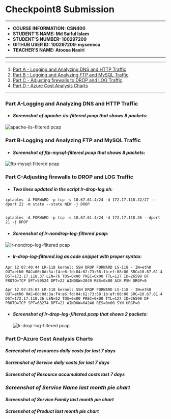 # Checkpoint8 Submission
---

- **COURSE INFORMATION: CSN400**
- **STUDENT’S NAME: Md Saiful Islam**
- **STUDENT'S NUMBER: 100297209**
- **GITHUB USER ID: 100297209-myseneca**
- **TEACHER’S NAME: Atoosa Nasiri**

---

---

1. [Part A - Logging and Analyzing DNS and HTTP Traffic](#part-a-logging-and-analyzing-dns-and-http-traffic)
2. [Part B - Logging and Analyzing FTP and MySQL Traffic](#part-b-logging-and-analyzing-ftp-and-mysql-traffic)
3. [Part C - Adjusting firewalls to DROP and LOG Traffic](#part-c-adjusting-firewalls-to-drop-and-log-traffic)
4. [Part D - Azure Cost Analysis Charts](#part-d-azure-cost-analysis-charts)

---

### Part A-Logging and Analyzing DNS and HTTP Traffic

- #### ***Screenshot of apache-iis-filtered.pcap that shows 8 packets:***

![apache-iis-filtered pcap](https://user-images.githubusercontent.com/122843163/231952287-207096da-d813-4d2f-b9bd-78d20fb2eb93.png)


### Part B-Logging and Analyzing FTP and MySQL Traffic

- #### ***Screenshot of ftp-mysql-filtered.pcap that shows 8 packets:***

![ftp-mysql-filtered pcap ](https://user-images.githubusercontent.com/122843163/231952356-d48d60b1-d728-4e1b-aacc-7909572fe427.png)


### Part C-Adjusting firewalls to DROP and LOG Traffic

- #### ***Two lines updated in the script lr-drop-log.sh:***

```
iptables -A FORWARD -p tcp -s 10.67.61.4/24 -d 172.17.118.32/27 --dport 22 -m state --state NEW -j DROP


iptables -A FORWARD -p tcp -s 10.67.61.4/24 -d 172.17.118.36 --dport 21 -j DROP
```

- #### ***Screenshot of lr-nondrop-log-filtered.pcap:***

![lr-nondrop-log-filtered pcap](https://user-images.githubusercontent.com/122843163/231952402-c4b6abbe-4875-4b69-b9a8-a772e90bfa33.png)



- #### ***lr-drop-log-filtered.log as code snippet with proper syntax:***
 ```
 Apr 12 07:40:44 LR-118 kernel: SSH DROP FORWARD LS-118 - IN=eth0 OUT=eth0 MAC=00:0d:3a:f4:e6:fd:04:62:73:58:1b:ef:08:00 SRC=10.67.61.4 DST=172.17.118.37 LEN=76 TOS=0x00 PREC=0x00 TTL=127 ID=26598 DF PROTO=TCP SPT=59524 DPT=22 WINDOW=2049 RES=0x00 ACK PSH URGP=0

Apr 12 07:35:07 LR-118 kernel: SSH DROP FORWARD LS-118 - IN=eth0 OUT=eth0 MAC=00:0d:3a:f4:e6:fd:04:62:73:58:1b:ef:08:00 SRC=10.67.61.4 DST=172.17.118.36 LEN=52 TOS=0x00 PREC=0x00 TTL=127 ID=26590 DF PROTO=TCP SPT=63274 DPT=21 WINDOW=64240 RES=0x00 SYN URGP=0

```

 

 - #### ***Screenshot of lr-drop-log-filtered.pcap that shows 2 packets:***
  
   ![lr-drop-log-filtered pcap](https://user-images.githubusercontent.com/122843163/231952427-fc1ad65e-86aa-4863-8ff4-417ae9865742.png)




### Part D-Azure Cost Analysis Charts


#### ***Screenshot of resources daily costs for last 7 days***

#### ***Scrrenshot of Service daily costs for last 7 days***

#### ***Screenshot of Resource accumulated costs last 7 days*** 

### ***Screenshot of Service Name last month pie chart***

#### ***Screenshot of Service Family last month pie chart***
 #### ***Screenshot of Product last month pie chart***







